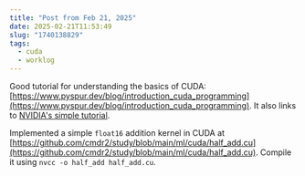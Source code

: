 ```yaml
---
title: "Post from Feb 21, 2025"
date: 2025-02-21T11:53:49
slug: "1740138829"
tags:
  - cuda
  - worklog
---
```


Good tutorial for understanding the basics of CUDA: [https://www.pyspur.dev/blog/introduction_cuda_programming](https://www.pyspur.dev/blog/introduction_cuda_programming). It also links to [NVIDIA's simple tutorial](https://developer.nvidia.com/blog/even-easier-introduction-cuda/).

Implemented a simple `float16` addition kernel in CUDA at [https://github.com/cmdr2/study/blob/main/ml/cuda/half_add.cu](https://github.com/cmdr2/study/blob/main/ml/cuda/half_add.cu). Compile it using `nvcc -o half_add half_add.cu`.
